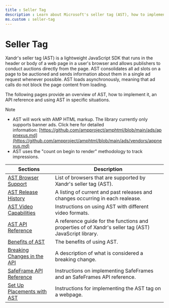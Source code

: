 ```yaml
---
title : Seller Tag
description : Learn about Microsoft's seller tag (AST), how to implement it, an API refernce, and using AST in specific conditions. 
ms.custom : seller-tag
---
```



# Seller Tag

Xandr's seller tag (AST) is a lightweight
JavaScript SDK that runs in the header or body of a web page in a user's
browser and allows publishers to conduct auctions directly from the
page. AST consolidates all ad slots on a page to be auctioned and sends
information about them in a single ad request whenever possible. AST
loads asynchronously, meaning that ad calls do not block the page
content from loading.

The following pages provide an overview of AST, how to implement it, an
API reference and using AST in specific situations.

> [!NOTE]
> - AST will work with AMP HTML markup. The library currently only supports banner ads. Click here for detailed information: [https://github.com/ampproject/amphtml/blob/main/ads/appnexus.md](https://github.com/ampproject/amphtml/blob/main/ads/vendors/appnexus.md)
> - AST uses the "count on begin to render" methodology to track impressions.

| Sections | Description |
|---|---|
| [AST Browser Support](ast-browser-support.md) | List of browsers that are supported by Xandr's seller tag (AST). |
| [AST Release History](ast-release-history.md) | A listing of current and past releases and changes occurring in each realease. |
| [AST Video Capabilities](ast-video-capabilities.md) | Instructions on using AST with different video formats. |
| [AST API Reference](ast-api-reference.md) | A reference guide for the functions and properties of of Xandr's seller tag (AST) JavaScript library. |
| [Benefits of AST](benefits-of-ast.md) | The benefits of using AST. |
| [Breaking Changes in the API](breaking-changes-ast-api.md) | A description of what is considered a breaking change. |
| [SafeFrame API Reference](safeframe-api-reference.md) | Instructions on implementing SafeFrames and an SafeFrames API reference. |
| [Set Up Placements with AST](set-up-placements-with-ast.md) | Instructions for implementing the AST tag on a webpage. |

